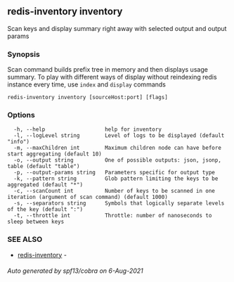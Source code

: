 ## redis-inventory inventory

Scan keys and display summary right away with selected output and output params

### Synopsis

Scan command builds prefix tree in memory and then displays usage summary. To play with different ways of display without reindexing redis instance every time, use `index` and `display` commands

```
redis-inventory inventory [sourceHost:port] [flags]
```

### Options

```
  -h, --help                   help for inventory
  -l, --logLevel string        Level of logs to be displayed (default "info")
  -m, --maxChildren int        Maximum children node can have before start aggregating (default 10)
  -o, --output string          One of possible outputs: json, jsonp, table (default "table")
  -p, --output-params string   Parameters specific for output type
  -k, --pattern string         Glob pattern limiting the keys to be aggregated (default "*")
  -c, --scanCount int          Number of keys to be scanned in one iteration (argument of scan command) (default 1000)
  -s, --separators string      Symbols that logically separate levels of the key (default ":")
  -t, --throttle int           Throttle: number of nanoseconds to sleep between keys
```

### SEE ALSO

* [redis-inventory](redis-inventory.md)	 -

###### Auto generated by spf13/cobra on 6-Aug-2021
